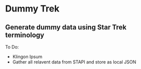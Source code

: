 # Dummy Trek

## Generate dummy data using Star Trek terminology

To Do:

- Klingon Ipsum
- Gather all relavent data from STAPI and store as local JSON
